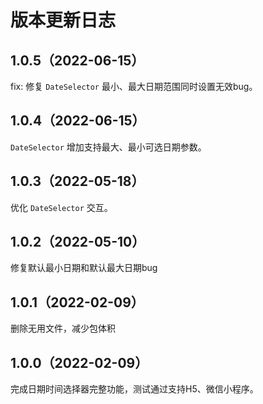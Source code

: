 # 版本更新日志

## 1.0.5（2022-06-15）
fix: 修复 `DateSelector` 最小、最大日期范围同时设置无效bug。

## 1.0.4（2022-06-15）
`DateSelector` 增加支持最大、最小可选日期参数。

## 1.0.3（2022-05-18）
优化 `DateSelector` 交互。

## 1.0.2（2022-05-10）
修复默认最小日期和默认最大日期bug

## 1.0.1（2022-02-09）
删除无用文件，减少包体积

## 1.0.0（2022-02-09）
完成日期时间选择器完整功能，测试通过支持H5、微信小程序。
